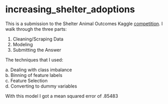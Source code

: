 # increasing_shelter_adoptions
This is a submission to the Shelter Animal Outcomes Kaggle <a href="https://www.kaggle.com/c/shelter-animal-outcomes">competition</a>. I walk through the three parts: 

1. Cleaning/Scraping Data
2. Modeling
3. Submitting the Answer

The techniques that I used: 

a. Dealing with class imbalance <br>
b. Binning of feature labels <br>
c. Feature Selection<br>
d. Converting to dummy variables <br>

With this model I got a mean squared error of .85483
